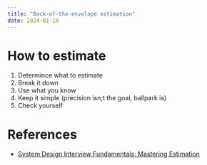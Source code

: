 ```yaml
---
title: "Back-of-the-envelope estimation"
date: 2024-01-10
---
```


# How to estimate
1) Determince what to estimate
2) Break it down
3) Use what you know
4) Keep it simple (precision isn;t the goal, ballpark is)
5) Check yourself

# References
* [System Design Interview Fundamentals: Mastering Estimation](https://www.hellointerview.com/blog/mastering-estimation)